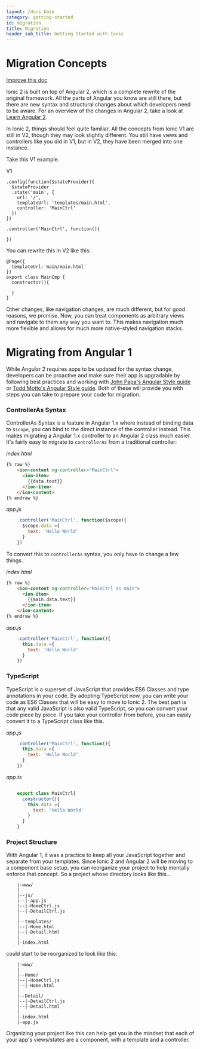 ```yaml
---
layout: /docs_base
category: getting-started
id: migration
title: Migration
header_sub_title: Getting Started with Ionic
---
```



# Migration Concepts

<a class="improve-v2-docs" href='https://github.com/driftyco/ionic-site/edit/master/docs/v2/getting-started/migration/index.md'>Improve this doc</a>

Ionic 2 is built on top of Angular 2, which is a complete rewrite of the original framework. All the parts of Angular you know are still there, but there are new syntax and structural changes about which developers need to be aware. For an overview of the changes in Angular 2, take a look at [Learn Angular 2](http://learnangular2.com/).

In Ionic 2, things should feel quite familiar. All the concepts from Ionic V1 are still in V2, though they may look slightly different. You still have views and controllers like you did in V1, but in V2, they have been merged into one instance.

Take this V1 example.


V1

```
.config(function($stateProvider){
  $stateProvider
  .state('main', {
    url: '/',
    templateUrl: 'templates/main.html',
    controller: 'MainCtrl'
  })
})

.controller('MainCtrl', function(){

})
```

You can rewrite this in V2 like this:

```
@Page({
  templateUrl:'main/main.html'
})
export class MainCmp {
  constructor(){

  }
}
```

Other changes, like navigation changes, are much different, but for good reasons, we promise. Now, you can treat components as arbitrary views and navigate to them any way you want to. This makes navigation much more flexible and allows for much more native-styled navigation stacks.

# Migrating from Angular 1


While Angular 2 requires apps to be updated for the syntax change, developers can be proactive and make sure their app is upgradable by following best practices and working with [John Papa's Angular Style guide](https://github.com/johnpapa/angular-styleguide) or [Todd Motto's Angular Style guide](https://github.com/toddmotto/angularjs-styleguide). Both of these will provide you with steps you can take to prepare your code for migration.

### ControllerAs Syntax

ControllerAs Syntax is a feature in Angular 1.x where instead of binding data to `$scope`, you can bind to the direct instance of the controller instead. This makes migrating a Angular 1.x controller to an Angular 2 class much easier. It's fairly easy to migrate to `controllerAs` from a traditional controller:

_index.html_

```html
{% raw %}
    <ion-content ng-controller="MainCtrl">
      <ion-item>
        {{data.text}}
      </ion-item>
    </ion-content>
{% endraw %}
```

_app.js_

```javascript
    .controller('MainCtrl', function($scope){
      $scope.data ={
        text: 'Hello World'
      }
    })
```

To convert this to `controllerAs` syntax, you only have to change a few things.

_index.html_

```html
{% raw %}
    <ion-content ng-controller="MainCtrl as main">
      <ion-item>
        {{main.data.text}}
      </ion-item>
    </ion-content>
{% endraw %}
```

_app.js_

```javascript
    .controller('MainCtrl', function(){
      this.data ={
        text: 'Hello World'
      }
    })

```

### TypeScript

TypeScript is a superset of JavaScript that provides ES6 Classes and type annotations in your code. By adopting TypeScript now, you can write your code as ES6 Classes that will be easy to move to Ionic 2. The best part is that any valid JavaScript is also valid TypeScript, so you can convert your code piece by piece. If you take your controller from before, you can easily convert it to a TypeScript class like this.

_app.js_

```javascript
    .controller('MainCtrl', function(){
      this.data ={
        text: 'Hello World'
      }
    })

```

_app.ts_

```javascript

    export class MainCtrl{
      constructor(){
        this.data ={
          text: 'Hello World'
        }
      }
    }

```

### Project Structure

With Angular 1, it was a practice to keep all your JavaScript together and separate from your templates. Since Ionic 2 and Angular 2 will be moving to a component base setup, you can reorganize your project to help mentally enforce that concept. So a project whose directory looks like this...

```
    |-www/
    |
    |--js/
    |--|-app.js
    |--|-HomeCtrl.js
    |--|-DetailCtrl.js
    |
    |--templates/
    |--|-Home.html
    |--|-Detail.html
    |
    |-index.html

```

could start to be reorganized to look like this:

```
    |-www/
    |
    |--Home/
    |--|-HomeCtrl.js
    |--|-Home.html
    |
    |--Detail/
    |--|-DetailCtrl.js
    |--|-Detail.html
    |
    |-index.html
    |-app.js
```

Organizing your project like this can help get you in the mindset that each of your app's views/states are a component, with a template and a controller.
